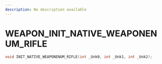 ```yaml
---
description: No description available 
---
```


# WEAPON\_INIT_NATIVE_WEAPONENUM_RIFLE

```cpp
void INIT_NATIVE_WEAPONENUM_RIFLE(int _Unk0, int _Unk1, int _Unk2);
```